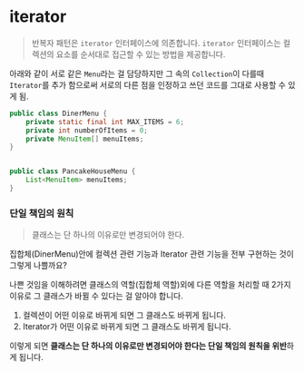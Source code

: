 # iterator
> 반복자 패턴은 `iterator` 인터페이스에 의존합니다. 
> `iterator` 인터페이스는 컬렉션의 요소를 순서대로 접근할 수 있는 방법을 제공합니다.

아래와 같이 서로 같은 `Menu`라는 걸 담당하지만 그 속의 `Collection`이 다를때 
`Iterator`를 추가 함으로써 서로의 다른 점을 인정하고 쓰던 코드를 그대로 사용할 수 있게 됨.

```java
public class DinerMenu {
    private static final int MAX_ITEMS = 6;
    private int numberOfItems = 0;
    private MenuItem[] menuItems;
}
```

```java

public class PancakeHouseMenu {
    List<MenuItem> menuItems;
}
```

### 단일 책임의 원칙
> 클래스는 단 하나의 이유로만 변경되어야 한다.

집합체(DinerMenu)안에 컬렉션 관련 기능과 Iterator 관련 기능을 전부 구현하는 것이 그렇게 나쁠까요?

나쁜 것임을 이해하려면 클래스의 역할(집합체 역할)외에 다른 역할을 처리할 때 2가지 이유로 그 클래스가 바뀔 수 있다는 걸 알아야 합니다.

1. 컬렉션이 어떤 이유로 바뀌게 되면 그 클래스도 바뀌게 됩니다.
2. Iterator가 어떤 이유로 바뀌게 되면 그 클래스도 바뀌게 됩니다.

이렇게 되면 **클래스는 단 하나의 이유로만 변경되어야 한다는 단일 책임의 원칙을 위반**하게 됩니다.


